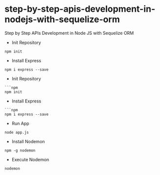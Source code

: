 # step-by-step-apis-development-in-nodejs-with-sequelize-orm

Step by Step APIs Development in Node JS with Sequelize ORM

- Init Repository

```
npm init
```

- Install Express

```
npm i express --save
```

- Init Repository

````
```npm
npm init
````

- Install Express

````
```npm
npm i express --save
````

- Run App

```npm
node app.js
```

- Install Nodemon

```npm
npm -g nodemon
```

- Execute Nodemon

```npm
nodemon
```
